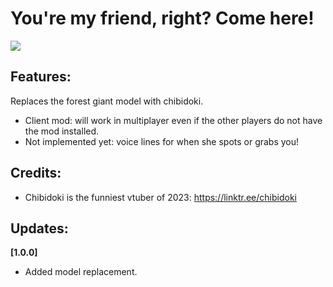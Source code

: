 
# You're my friend, right? Come here!

![](https://static-cdn.jtvnw.net/jtv_user_pictures/80055aff-4463-4332-939d-2a5d5ff08bec-profile_image-300x300.png)

## Features:
Replaces the forest giant model with chibidoki.
- Client mod: will work in multiplayer even if the other players do not have the mod installed.
- Not implemented yet: voice lines for when she spots or grabs you!

## Credits:
- Chibidoki is the funniest vtuber of 2023: https://linktr.ee/chibidoki

## Updates:
**[1.0.0]**  
- Added model replacement.